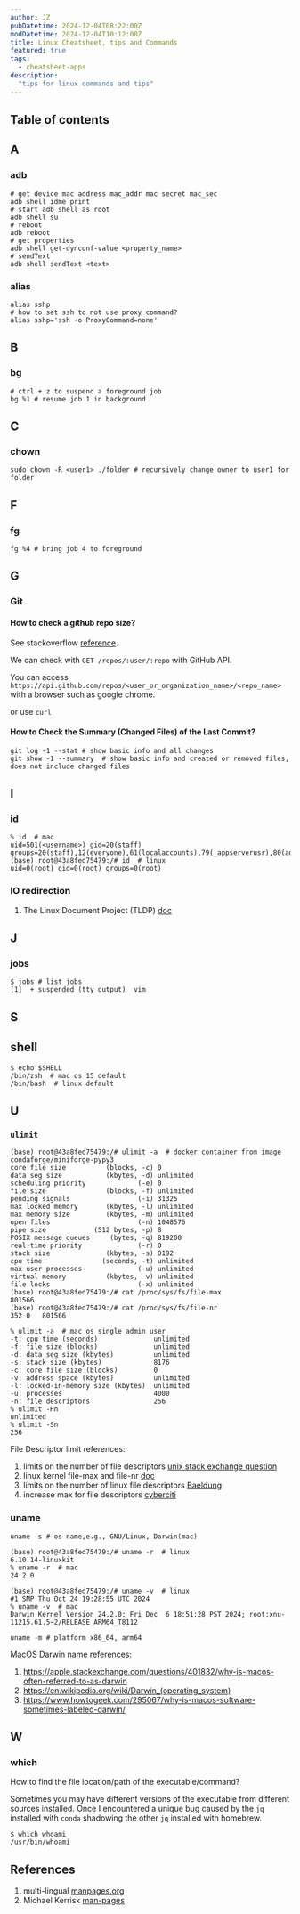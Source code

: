 ```yaml
---
author: JZ
pubDatetime: 2024-12-04T08:22:00Z
modDatetime: 2024-12-04T10:12:00Z
title: Linux Cheatsheet, tips and Commands
featured: true
tags:
  - cheatsheet-apps
description:
  "tips for linux commands and tips"
---
```


## Table of contents

## A

### adb

```shell
# get device mac address mac_addr mac secret mac_sec
adb shell idme print
# start adb shell as root
adb shell su
# reboot
adb reboot
# get properties
adb shell get-dynconf-value <property_name>
# sendText
adb shell sendText <text>
```

### alias

```shell
alias sshp
# how to set ssh to not use proxy command?
alias sshp='ssh -o ProxyCommand=none'
```

## B

### bg

```shell
# ctrl + z to suspend a foreground job
bg %1 # resume job 1 in background
```

## C

### chown

```shell
sudo chown -R <user1> ./folder # recursively change owner to user1 for folder
```

## F

### fg

```shell
fg %4 # bring job 4 to foreground
```

## G

### Git

#### How to check a github repo size?

See stackoverflow [reference](https://stackoverflow.com/questions/8646517/how-can-i-see-the-size-of-a-github-repository-before-cloning-it).

We can check with `GET /repos/:user/:repo` with GitHub API.

You can access `https://api.github.com/repos/<user_or_organization_name>/<repo_name>` with a browser such as google chrome.

or use `curl`

#### How to Check the Summary (Changed Files) of the Last Commit?

```shell
git log -1 --stat # show basic info and all changes
git show -1 --summary  # show basic info and created or removed files, does not include changed files
```

## I

### id

```shell
% id  # mac
uid=501(<username>) gid=20(staff) groups=20(staff),12(everyone),61(localaccounts),79(_appserverusr),80(admin),81(_appserveradm),98(_lpadmin),701(com.apple.sharepoint.group.1),33(_appstore),100(_lpoperator),204(_developer),250(_analyticsusers),395(com.apple.access_ftp),398(com.apple.access_screensharing),399(com.apple.access_ssh),400(com.apple.access_remote_ae)
(base) root@43a8fed75479:/# id  # linux
uid=0(root) gid=0(root) groups=0(root)
```

### IO redirection

1. The Linux Document Project (TLDP) [doc](https://tldp.org/LDP/abs/html/io-redirection.html)

## J

### jobs

```shell
$ jobs # list jobs
[1]  + suspended (tty output)  vim
```

## S

## shell

```shell
$ echo $SHELL
/bin/zsh  # mac os 15 default
/bin/bash  # linux default
```

## U

### `ulimit`

```shell
(base) root@43a8fed75479:/# ulimit -a  # docker container from image condaforge/miniforge-pypy3
core file size          (blocks, -c) 0
data seg size           (kbytes, -d) unlimited
scheduling priority             (-e) 0
file size               (blocks, -f) unlimited
pending signals                 (-i) 31325
max locked memory       (kbytes, -l) unlimited
max memory size         (kbytes, -m) unlimited
open files                      (-n) 1048576
pipe size            (512 bytes, -p) 8
POSIX message queues     (bytes, -q) 819200
real-time priority              (-r) 0
stack size              (kbytes, -s) 8192
cpu time               (seconds, -t) unlimited
max user processes              (-u) unlimited
virtual memory          (kbytes, -v) unlimited
file locks                      (-x) unlimited
(base) root@43a8fed75479:/# cat /proc/sys/fs/file-max
801566
(base) root@43a8fed75479:/# cat /proc/sys/fs/file-nr
352	0	801566

% ulimit -a  # mac os single admin user
-t: cpu time (seconds)              unlimited
-f: file size (blocks)              unlimited
-d: data seg size (kbytes)          unlimited
-s: stack size (kbytes)             8176
-c: core file size (blocks)         0
-v: address space (kbytes)          unlimited
-l: locked-in-memory size (kbytes)  unlimited
-u: processes                       4000
-n: file descriptors                256
% ulimit -Hn
unlimited
% ulimit -Sn
256
```

File Descriptor limit references:

1. limits on the number of file descriptors [unix stack exchange question](https://unix.stackexchange.com/questions/84227/limits-on-the-number-of-file-descriptors)
2. linux kernel file-max and file-nr [doc](https://www.kernel.org/doc/html/latest/admin-guide/sysctl/fs.html#file-max-file-nr)
3. limits on the number of linux file descriptors [Baeldung](https://www.baeldung.com/linux/limit-file-descriptors)
4. increase max for file descriptors [cyberciti](https://www.cyberciti.biz/faq/linux-increase-the-maximum-number-of-open-files/)

### uname

```shell
uname -s # os name,e.g., GNU/Linux, Darwin(mac)

(base) root@43a8fed75479:/# uname -r  # linux
6.10.14-linuxkit
% uname -r  # mac
24.2.0

(base) root@43a8fed75479:/# uname -v  # linux
#1 SMP Thu Oct 24 19:28:55 UTC 2024
% uname -v  # mac
Darwin Kernel Version 24.2.0: Fri Dec  6 18:51:28 PST 2024; root:xnu-11215.61.5~2/RELEASE_ARM64_T8112

uname -m # platform x86_64, arm64
```

MacOS Darwin name references:

1. https://apple.stackexchange.com/questions/401832/why-is-macos-often-referred-to-as-darwin
2. https://en.wikipedia.org/wiki/Darwin_(operating_system)
3. https://www.howtogeek.com/295067/why-is-macos-software-sometimes-labeled-darwin/

## W

### which

How to find the file location/path of the executable/command?

Sometimes you may have different versions of the executable from different sources installed. Once I encountered a unique bug caused by the `jq` installed with `conda` shadowing the other `jq` installed with homebrew.

```shell
$ which whoami
/usr/bin/whoami
```

## References

1. multi-lingual [manpages.org](https://manpages.org/)
2. Michael Kerrisk [man-pages](https://www.man7.org/linux/man-pages/dir_all_alphabetic.html)
